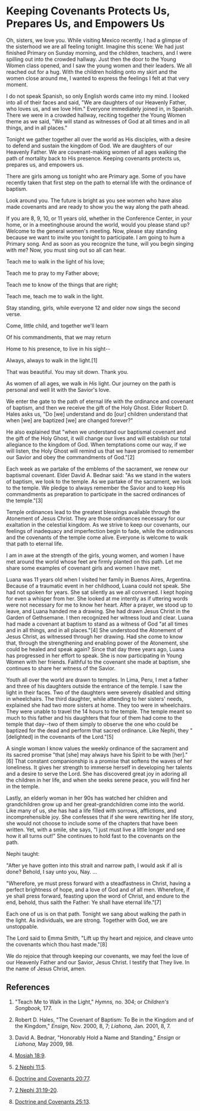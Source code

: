 # Keeping Covenants Protects Us, Prepares Us, and Empowers Us

Oh, sisters, we love you. While visiting Mexico recently, I had a glimpse of
the sisterhood we are all feeling tonight. Imagine this scene: We had just
finished Primary on Sunday morning, and the children, teachers, and I were
spilling out into the crowded hallway. Just then the door to the Young Women
class opened, and I saw the young women and their leaders. We all reached out
for a hug. With the children holding onto my skirt and the women close around
me, I wanted to express the feelings I felt at that very moment.

I do not speak Spanish, so only English words came into my mind. I looked into
all of their faces and said, "We are daughters of our Heavenly Father, who
loves us, and we love Him." Everyone immediately joined in, in Spanish. There
we were in a crowded hallway, reciting together the Young Women theme as we
said, "We will stand as witnesses of God at all times and in all things, and
in all places."

Tonight we gather together all over the world as His disciples, with a desire
to defend and sustain the kingdom of God. We are daughters of our Heavenly
Father. We are covenant-making women of all ages walking the path of mortality
back to His presence. Keeping covenants protects us, prepares us, and empowers
us.

There are girls among us tonight who are Primary age. Some of you have
recently taken that first step on the path to eternal life with the ordinance
of baptism.

Look around you. The future is bright as you see women who have also made
covenants and are ready to show you the way along the path ahead.

If you are 8, 9, 10, or 11 years old, whether in the Conference Center, in
your home, or in a meetinghouse around the world, would you please stand up?
Welcome to the general women's meeting. Now, please stay standing because we
want to invite you tonight to participate. I am going to hum a Primary song.
And as soon as you recognize the tune, will you begin singing with me? Now,
you must sing out so all can hear.

Teach me to walk in the light of his love;

Teach me to pray to my Father above;

Teach me to know of the things that are right;

Teach me, teach me to walk in the light.

Stay standing, girls, while everyone 12 and older now sings the second verse.

Come, little child, and together we'll learn

Of his commandments, that we may return

Home to his presence, to live in his sight--

Always, always to walk in the light.[1]

That was beautiful. You may sit down. Thank you.

As women of all ages, we walk in _His_ light. Our journey on the path is
personal and well lit with the Savior's love.

We enter the gate to the path of eternal life with the ordinance and covenant
of baptism, and then we receive the gift of the Holy Ghost. Elder Robert D.
Hales asks us, "Do [we] understand and do [our] children understand that when
[we] are baptized [we] are changed forever?"

He also explained that "when we understand our baptismal covenant and the gift
of the Holy Ghost, it will change our lives and will establish our total
allegiance to the kingdom of God. When temptations come our way, if we will
listen, the Holy Ghost will remind us that we have promised to remember our
Savior and obey the commandments of God."[2]

Each week as we partake of the emblems of the sacrament, we renew our
baptismal covenant. Elder David A. Bednar said: "As we stand in the waters of
baptism, we look to the temple. As we partake of the sacrament, we look to the
temple. We pledge to always remember the Savior and to keep His commandments
as preparation to participate in the sacred ordinances of the temple."[3]

Temple ordinances lead to the greatest blessings available through the
Atonement of Jesus Christ. They are those ordinances necessary for our
exaltation in the celestial kingdom. As we strive to keep our covenants, our
feelings of inadequacy and imperfection begin to fade, while the ordinances
and the covenants of the temple come alive. Everyone is welcome to walk that
path to eternal life.

I am in awe at the strength of the girls, young women, and women I have met
around the world whose feet are firmly planted on this path. Let me share some
examples of covenant girls and women I have met.

Luana was 11 years old when I visited her family in Buenos Aires, Argentina.
Because of a traumatic event in her childhood, Luana could not speak. She had
not spoken for years. She sat silently as we all conversed. I kept hoping for
even a whisper from her. She looked at me intently as if uttering words were
not necessary for me to know her heart. After a prayer, we stood up to leave,
and Luana handed me a drawing. She had drawn Jesus Christ in the Garden of
Gethsemane. I then recognized her witness loud and clear. Luana had made a
covenant at baptism to stand as a witness of God "at all times and in all
things, and in all places."[4] She understood the Atonement of Jesus Christ,
as witnessed through her drawing. Had she come to know that, through the
strengthening and enabling power of the Atonement, she could be healed and
speak again? Since that day three years ago, Luana has progressed in her
effort to speak. She is now participating in Young Women with her friends.
Faithful to the covenant she made at baptism, she continues to share her
witness of the Savior.

Youth all over the world are drawn to temples. In Lima, Peru, I met a father
and three of his daughters outside the entrance of the temple. I saw the light
in their faces. Two of the daughters were severely disabled and sitting in
wheelchairs. The third daughter, while attending to her sisters' needs,
explained she had two more sisters at home. They too were in wheelchairs. They
were unable to travel the 14 hours to the temple. The temple meant so much to
this father and his daughters that four of them had come to the temple that
day--two of them simply to observe the one who could be baptized for the dead
and perform that sacred ordinance. Like Nephi, they "[delighted] in the
covenants of the Lord."[5]

A single woman I know values the weekly ordinance of the sacrament and its
sacred promise "that [she] may always have his Spirit to be with [her]."[6]
That constant companionship is a promise that softens the waves of her
loneliness. It gives her strength to immerse herself in developing her talents
and a desire to serve the Lord. She has discovered great joy in adoring all
the children in her life, and when she seeks serene peace, you will find her
in the temple.

Lastly, an elderly woman in her 90s has watched her children and grandchildren
grow up and her great-grandchildren come into the world. Like many of us, she
has had a life filled with sorrows, afflictions, and incomprehensible joy. She
confesses that if she were rewriting her life story, she would not choose to
include some of the chapters that have been written. Yet, with a smile, she
says, "I just must live a little longer and see how it all turns out!" She
continues to hold fast to the covenants on the path.

Nephi taught:

"After ye have gotten into this strait and narrow path, I would ask if all is
done? Behold, I say unto you, Nay. ...

"Wherefore, ye must press forward with a steadfastness in Christ, having a
perfect brightness of hope, and a love of God and of all men. Wherefore, if ye
shall press forward, feasting upon the word of Christ, and endure to the end,
behold, thus saith the Father: Ye shall have eternal life."[7]

Each one of us is on that path. Tonight we sang about walking the path in the
light. As individuals, we are strong. Together with God, we are unstoppable.

The Lord said to Emma Smith, "Lift up thy heart and rejoice, and cleave unto
the covenants which thou hast made."[8]

We do rejoice that through keeping our covenants, we may feel the love of our
Heavenly Father and our Savior, Jesus Christ. I testify that They live. In the
name of Jesus Christ, amen.

## References

  1.  "Teach Me to Walk in the Light," _Hymns,_ no. 304; or _Children's Songbook,_ 177.

  2.  Robert D. Hales, "The Covenant of Baptism: To Be in the Kingdom and of the Kingdom," _Ensign,_ Nov. 2000, 8, 7; _Liahona,_ Jan. 2001, 8, 7.

  3.  David A. Bednar, "Honorably Hold a Name and Standing," _Ensign_ or _Liahona,_ May 2009, 98.

  4.   [Mosiah 18:9](https://www.lds.org/scriptures/bofm/mosiah/18.9?lang=eng#8).

  5.   [2 Nephi 11:5](https://www.lds.org/scriptures/bofm/2-ne/11.5?lang=eng#4).

  6.   [Doctrine and Covenants 20:77](https://www.lds.org/scriptures/dc-testament/dc/20.77?lang=eng#76).

  7.   [2 Nephi 31:19-20](https://www.lds.org/scriptures/bofm/2-ne/31.19-20?lang=eng#18).

  8.   [Doctrine and Covenants 25:13](https://www.lds.org/scriptures/dc-testament/dc/25.13?lang=eng#12).

